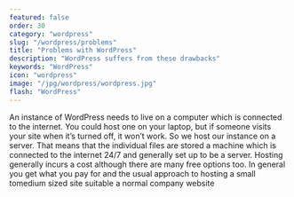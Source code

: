 ```yaml
---
featured: false
order: 30
category: "wordpress"
slug: "/wordpress/problems"
title: "Problems with WordPress"
description: "WordPress suffers from these drawbacks"
keywords: "WordPress"
icon: "wordpress"
image: "/jpg/wordpress/wordpress.jpg"
flash: "WordPress"
---
```

An instance of WordPress needs to live on a computer which is connected to the internet. You could host one on your laptop, but if someone visits your site when it’s turned off, it won’t work. So we host our instance on a server. That means that the individual files are stored a machine which is connected to the internet 24/7 and generally set up to be a server. Hosting generally incurs a cost although there are many free options too. In general you get what you pay for and the usual approach to hosting a small tomedium sized site suitable a normal company website 